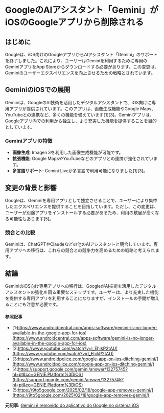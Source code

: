 # GoogleのAIアシスタント「Gemini」がiOSのGoogleアプリから削除される

## はじめに

Googleは、iOS向けのGoogleアプリからAIアシスタント「Gemini」のサポートを終了しました。これにより、ユーザーはGeminiを利用するために専用のGeminiアプリをApp Storeからダウンロードする必要があります。この変更は、Geminiのユーザーエクスペリエンスを向上させるための戦略とされています。

## GeminiのiOSでの展開

Geminiは、GoogleのAI技術を活用したデジタルアシスタントで、iOS向けに専用アプリが提供されています。このアプリは、画像生成機能やGoogle Maps、YouTubeとの連携など、多くの機能を備えています[1][3]。Geminiアプリは、Googleアプリ内での利用から独立し、より充実した機能を提供することを目的としています。

### Geminiアプリの特徴

- **画像生成**: Imagen 3を利用した画像生成機能が可能です。
- **拡張機能**: Google MapsやYouTubeなどのアプリとの連携が強化されています。
- **多言語サポート**: Gemini Liveが多言語で利用可能になりました[1][3]。

## 変更の背景と影響

Googleは、Geminiを専用アプリとして独立させることで、ユーザーにより集中したエクスペリエンスを提供することを目指しています。ただし、この変更は、ユーザーが別途アプリをインストールする必要があるため、利用の敷居が高くなる可能性もあります[5]。

### 競合との比較

Geminiは、ChatGPTやClaudeなどの他のAIアシスタントと競合しています。専用アプリへの移行は、これらの競合との競争力を高めるための戦略と考えられます。

## 結論

GeminiのiOS向け専用アプリへの移行は、GoogleがAI技術を活用したデジタルアシスタントの強化を図る重要なステップです。ユーザーは、より充実した機能を提供する専用アプリを利用することになりますが、インストールの手間が増えることにも注意が必要です。

#### 参照記事
- [1:https://www.androidcentral.com/apps-software/gemini-is-no-longer-available-in-the-google-app-for-ios](https://www.androidcentral.com/apps-software/gemini-is-no-longer-available-in-the-google-app-for-ios)
- [2:https://www.youtube.com/watch?v=I_EhikP2tAU](https://www.youtube.com/watch?v=I_EhikP2tAU)
- [3:https://www.androidpolice.com/google-app-on-ios-ditching-gemini/](https://www.androidpolice.com/google-app-on-ios-ditching-gemini/)
- [4:https://support.google.com/gemini/answer/13275745?hl=pt&co=GENIE.Platform%3DiOS](https://support.google.com/gemini/answer/13275745?hl=pt&co=GENIE.Platform%3DiOS)
- [5:https://9to5google.com/2025/02/18/google-app-removes-gemini/](https://9to5google.com/2025/02/18/google-app-removes-gemini/)


**元記事:** [Gemini é removido do aplicativo do Google no sistema iOS](https://olhardigital.com.br/2025/02/19/reviews/gemini-e-removido-do-aplicativo-do-google-no-sistema-ios/)